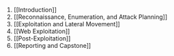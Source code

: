 1. [[Introduction]]
2. [[Reconnaissance, Enumeration, and Attack Planning]]
3. [[Exploitation and Lateral Movement]]
4. [[Web Exploitation]]
5. [[Post-Exploitation]]
6. [[Reporting and Capstone]]
